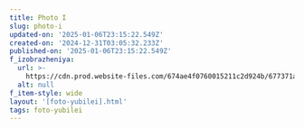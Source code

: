 ```yaml
---
title: Photo I
slug: photo-i
updated-on: '2025-01-06T23:15:22.549Z'
created-on: '2024-12-31T03:05:32.233Z'
published-on: '2025-01-06T23:15:22.549Z'
f_izobrazheniya:
  url: >-
    https://cdn.prod.website-files.com/674ae4f0760015211c2d924b/677371a0b4ecaf963de1faa1_Vt3XNhgqRDI.jpg
  alt: null
f_item-style: wide
layout: '[foto-yubilei].html'
tags: foto-yubilei
---
```



